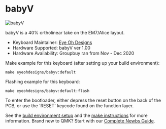 # babyV

![babyV](https://i.imgur.com/iRUm9I5l.jpg)

babyV is a 40% ortholinear take on the EM7/Alice layout.

* Keyboard Maintainer: [Eye Oh Designs](https://github.com/joedinkle)
* Hardware Supported: babyV ver 1.00
* Hardware Availability: Groupbuy ran from Nov - Dec 2020

Make example for this keyboard (after setting up your build environment):

    make eyeohdesigns/babyv:default

Flashing example for this keyboard:

    make eyeohdesigns/babyv:default:flash
   
To enter the bootloader, either depress the reset button on the back of the PCB, or use the 'RESET' keycode found on the function layer.

See the [build environment setup](https://docs.qmk.fm/#/getting_started_build_tools) and the [make instructions](https://docs.qmk.fm/#/getting_started_make_guide) for more information. Brand new to QMK? Start with our [Complete Newbs Guide](https://docs.qmk.fm/#/newbs).
